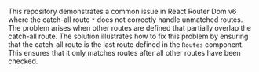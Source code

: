 This repository demonstrates a common issue in React Router Dom v6 where the catch-all route `*` does not correctly handle unmatched routes.  The problem arises when other routes are defined that partially overlap the catch-all route.  The solution illustrates how to fix this problem by ensuring that the catch-all route is the last route defined in the `Routes` component.  This ensures that it only matches routes after all other routes have been checked.